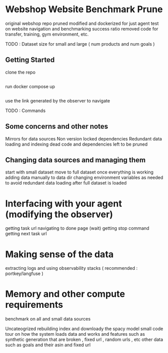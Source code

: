 # Webshop Website Benchmark Prune

original webshop repo pruned modified and dockerized for just agent test on website navigation and benchmarking success ratio
removed code for transfer, training, gym environment, etc.

TODO : Dataset size for small and large ( num products and num goals )

## Getting Started

clone the repo
```

```

run docker compose up
```

```

use the link generated by the observer to navigate

TODO : Commands

## Some concerns and other notes

Mirrors for data sources
Non version locked dependencies
Redundant data loading and indexing
dead code and dependencies left to be pruned

## Changing data sources and managing them

start with small dataset
move to full dataset once everything is working
adding data manually to data dir
changing environment variables as needed to avoid redundant data loading after full dataset is loaded

# Interfacing with your agent (modifying the observer)

getting task url
navigating to done page (wait)
getting stop command
getting next task url

# Making sense of the data

extracting logs and using observability stacks ( recommended : portkey/langfuse )

# Memory and other compute requirements

benchmark on all and small data sources


Uncateogrized
rebuilding index and downloady the spacy model
small code tour on how the system loads data and works and features such as synthetic generation that are broken , fixed url , random urls , etc
other data such as goals and their asin and fixed url
